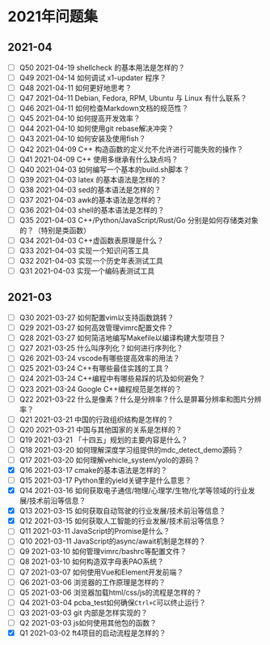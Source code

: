 # 2021年问题集

## 2021-04

- [ ] Q50 2021-04-19 shellcheck 的基本用法是怎样的？
- [ ] Q49 2021-04-14 如何调试 x1-updater 程序？
- [ ] Q48 2021-04-11 如何更好地思考？
- [ ] Q47 2021-04-11 Debian, Fedora, RPM, Ubuntu 与 Linux 有什么联系？
- [ ] Q46 2021-04-11 如何检查Markdown文档的规范性？
- [ ] Q45 2021-04-10 如何提高开发效率？
- [ ] Q44 2021-04-10 如何使用git rebase解决冲突？
- [ ] Q43 2021-04-10 如何安装及使用fish？
- [ ] Q42 2021-04-09 C++ 构造函数的定义允不允许进行可能失败的操作？
- [ ] Q41 2021-04-09 C++ 使用多继承有什么缺点吗？
- [ ] Q40 2021-04-03 如何编写一个基本的build.sh脚本？
- [ ] Q39 2021-04-03 latex 的基本语法是怎样的？
- [ ] Q38 2021-04-03 sed的基本语法是怎样的？
- [ ] Q37 2021-04-03 awk的基本语法是怎样的？
- [ ] Q36 2021-04-03 shell的基本语法是怎样的？
- [ ] Q35 2021-04-03 C++/Python/JavaScript/Rust/Go 分别是如何存储类对象的？（特别是类函数）
- [ ] Q34 2021-04-03 C++虚函数表原理是什么？
- [ ] Q33 2021-04-03 实现一个知识问答工具
- [ ] Q32 2021-04-03 实现一个历史年表测试工具
- [ ] Q31 2021-04-03 实现一个编码表测试工具

## 2021-03

- [ ] Q30 2021-03-27 如何配置vim以支持函数跳转？
- [ ] Q29 2021-03-27 如何高效管理vimrc配置文件？
- [ ] Q28 2021-03-27 如何简洁地编写Makefile以编译构建大型项目？
- [ ] Q27 2021-03-25 什么叫序列化？如何进行序列化？
- [ ] Q26 2021-03-24 vscode有哪些提高效率的用法？
- [ ] Q25 2021-03-24 C++有哪些最佳实践的工具？
- [ ] Q24 2021-03-24 C++编程中有哪些易踩的坑及如何避免？
- [ ] Q23 2021-03-24 Google C++编程规范是怎样的？
- [ ] Q22 2021-03-22 什么是像素？什么是分辨率？什么是屏幕分辨率和图片分辨率？
- [ ] Q21 2021-03-21 中国的行政组织结构是怎样的？
- [ ] Q20 2021-03-21 中国与其他国家的关系是怎样的？
- [ ] Q19 2021-03-21 「十四五」规划的主要内容是什么？
- [ ] Q18 2021-03-20 如何理解深度学习组提供的mdc_detect_demo源码？
- [ ] Q17 2021-03-20 如何理解vehicle_system/yolo的源码？
- [x] Q16 2021-03-17 cmake的基本语法是怎样的？
- [ ] Q15 2021-03-17 Python里的yield关键字是什么意思？
- [x] Q14 2021-03-16 如何获取电子通信/物理/心理学/生物/化学等领域的行业发展/技术前沿等信息？
- [x] Q13 2021-03-15 如何获取自动驾驶的行业发展/技术前沿等信息？
- [x] Q12 2021-03-15 如何获取人工智能的行业发展/技术前沿等信息？
- [ ] Q11 2021-03-11 JavaScript的Promise是什么？
- [ ] Q10 2021-03-11 JavaScript的async/await机制是怎样的？
- [ ] Q9 2021-03-10 如何管理vimrc/bashrc等配置文件？
- [ ] Q8 2021-03-10 如何构造双字母表PAO系统？
- [ ] Q7 2021-03-07 如何使用Vue和Element开发前端？
- [ ] Q6 2021-03-06 浏览器的工作原理是怎样的？
- [ ] Q5 2021-03-06 浏览器加载html/css/js的流程是怎样的？
- [ ] Q4 2021-03-04 pcba_test如何确保`Ctrl+C`可以终止运行？
- [ ] Q3 2021-03-03 git 内部是怎样实现的？
- [ ] Q2 2021-03-03 js如何使用其他包的函数？
- [x] Q1 2021-03-02 ft4项目的启动流程是怎样的？
